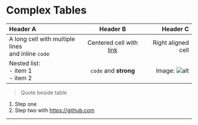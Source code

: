 # Complex Tables

| Header A | Header B | Header C |
|:---------|:--------:|---------:|
| A long cell with multiple lines<br>and inline `code` | Centered cell with [link](mailto:test@example.com) | Right aligned cell |
| Nested list:<br>- item 1<br>- item 2 | `code` and **strong** | Image: ![alt](https://example.com/x.png) |

> Quote beside table

1. Step one
2. Step two with <https://github.com>

---

